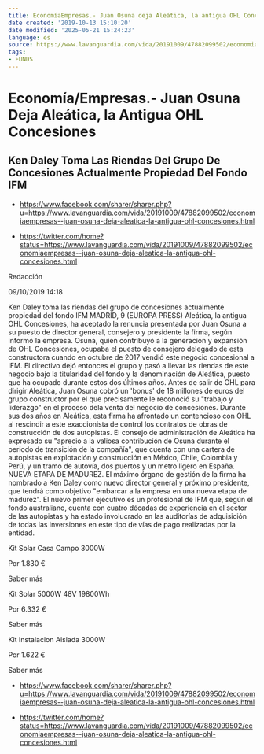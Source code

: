```yaml
---
title: EconomíaEmpresas.- Juan Osuna deja Aleática, la antigua OHL Concesiones
date created: '2019-10-13 15:10:20'
date modified: '2025-05-21 15:24:23'
language: es
source: https://www.lavanguardia.com/vida/20191009/47882099502/economiaempresas--juan-osuna-deja-aleatica-la-antigua-ohl-concesiones.html
tags:
- FUNDS
---
```


# Economía/Empresas.- Juan Osuna Deja Aleática, la Antigua OHL Concesiones

## Ken Daley Toma Las Riendas Del Grupo De Concesiones Actualmente Propiedad Del Fondo IFM

* <https://www.facebook.com/sharer/sharer.php?u=https://www.lavanguardia.com/vida/20191009/47882099502/economiaempresas--juan-osuna-deja-aleatica-la-antigua-ohl-concesiones.html>

* <https://twitter.com/home?status=https://www.lavanguardia.com/vida/20191009/47882099502/economiaempresas--juan-osuna-deja-aleatica-la-antigua-ohl-concesiones.html>

Redacción

09/10/2019 14:18

Ken Daley toma las riendas del grupo de concesiones actualmente propiedad del fondo IFM MADRID, 9 (EUROPA PRESS) Aleática, la antigua OHL Concesiones, ha aceptado la renuncia presentada por Juan Osuna a su puesto de director general, consejero y presidente la firma, según informó la empresa. Osuna, quien contribuyó a la generación y expansión de OHL Concesiones, ocupaba el puesto de consejero delegado de esta constructora cuando en octubre de 2017 vendió este negocio concesional a IFM. El directivo dejó entonces el grupo y pasó a llevar las riendas de este negocio bajo la titularidad del fondo y la denominación de Aleática, puesto que ha ocupado durante estos dos últimos años. Antes de salir de OHL para dirigir Aleática, Juan Osuna cobró un 'bonus' de 18 millones de euros del grupo constructor por el que precisamente le reconoció su "trabajo y liderazgo" en el proceso dela venta del negocio de concesiones. Durante sus dos años en Aleática, esta firma ha afrontado un contencioso con OHL al rescindir a este exaccionista de control los contratos de obras de construcción de dos autopistas. El consejo de administración de Aleática ha expresado su "aprecio a la valiosa contribución de Osuna durante el periodo de transición de la compañía", que cuenta con una cartera de autopistas en explotación y construcción en México, Chile, Colombia y Perú, y un tramo de autovía, dos puertos y un metro ligero en España. NUEVA ETAPA DE MADUREZ. El máximo órgano de gestión de la firma ha nombrado a Ken Daley como nuevo director general y próximo presidente, que tendrá como objetivo "embarcar a la empresa en una nueva etapa de madurez". El nuevo primer ejecutivo es un profesional de IFM que, según el fondo australiano, cuenta con cuatro décadas de experiencia en el sector de las autopistas y ha estado involucrado en las auditorías de adquisición de todas las inversiones en este tipo de vías de pago realizadas por la entidad.

Kit Solar Casa Campo 3000W

Por 1.830 €

Saber más

Kit Solar 5000W 48V 19800Wh

Por 6.332 €

Saber más

Kit Instalacion Aislada 3000W

Por 1.622 €

Saber más

* <https://www.facebook.com/sharer/sharer.php?u=https://www.lavanguardia.com/vida/20191009/47882099502/economiaempresas--juan-osuna-deja-aleatica-la-antigua-ohl-concesiones.html>

* <https://twitter.com/home?status=https://www.lavanguardia.com/vida/20191009/47882099502/economiaempresas--juan-osuna-deja-aleatica-la-antigua-ohl-concesiones.html>